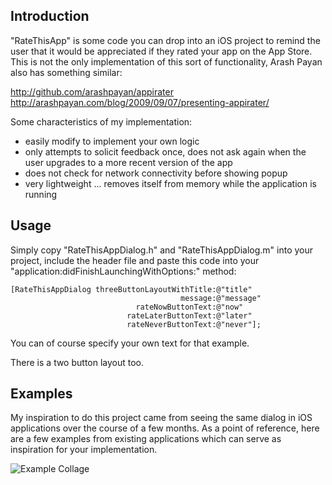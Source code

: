 Introduction
------------

"RateThisApp" is some code you can drop into an iOS project to remind the user that it would be appreciated if they rated your app on the App Store. This is not the only implementation of this sort of functionality, Arash Payan also has something similar:

http://github.com/arashpayan/appirater
http://arashpayan.com/blog/2009/09/07/presenting-appirater/

Some characteristics of my implementation:

- easily modify to implement your own logic
- only attempts to solicit feedback once, does not ask again when the user upgrades to a more recent version of the app
- does not check for network connectivity before showing popup
- very lightweight ... removes itself from memory while the application is running

Usage
-----

Simply copy "RateThisAppDialog.h" and "RateThisAppDialog.m" into your project, include the header file and paste this code into your "application:didFinishLaunchingWithOptions:" method:

    [RateThisAppDialog threeButtonLayoutWithTitle:@"title"
                                          message:@"message"
                                rateNowButtonText:@"now"
                              rateLaterButtonText:@"later"
                              rateNeverButtonText:@"never"];

You can of course specify your own text for that example.

There is a two button layout too.

Examples
--------

My inspiration to do this project came from seeing the same dialog in iOS applications over the course of a few months. As a point of reference, here are a few examples from existing applications which can serve as inspiration for your implementation.

![Example Collage](http://nippysaurus.com/storage/RandomStorage/ExampleCollage.png)